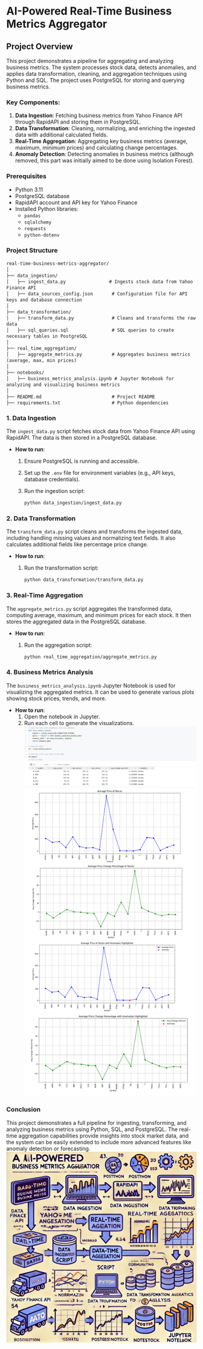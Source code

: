 # AI-Powered Real-Time Business Metrics Aggregator

## Project Overview

This project demonstrates a pipeline for aggregating and analyzing business metrics. The system processes stock data, detects anomalies, and applies data transformation, cleaning, and aggregation techniques using Python and SQL. The project uses PostgreSQL for storing and querying business metrics.

### Key Components:

1. **Data Ingestion**: Fetching business metrics from Yahoo Finance API through RapidAPI and storing them in PostgreSQL.
2. **Data Transformation**: Cleaning, normalizing, and enriching the ingested data with additional calculated fields.
3. **Real-Time Aggregation**: Aggregating key business metrics (average, maximum, minimum prices) and calculating change percentages.
4. **Anomaly Detection**: Detecting anomalies in business metrics (although removed, this part was initially aimed to be done using Isolation Forest).

### Prerequisites

- Python 3.11
- PostgreSQL database
- RapidAPI account and API key for Yahoo Finance
- Installed Python libraries:
  - `pandas`
  - `sqlalchemy`
  - `requests`
  - `python-dotenv`

### Project Structure

```
real-time-business-metrics-aggregator/
│
├── data_ingestion/
│   ├── ingest_data.py                # Ingests stock data from Yahoo Finance API
│   ├── data_sources_config.json       # Configuration file for API keys and database connection
│
├── data_transformation/
│   ├── transform_data.py              # Cleans and transforms the raw data
│   ├── sql_queries.sql                # SQL queries to create necessary tables in PostgreSQL
│
├── real_time_aggregation/
│   ├── aggregate_metrics.py           # Aggregates business metrics (average, max, min prices)
│
├── notebooks/
│   ├── business_metrics_analysis.ipynb # Jupyter Notebook for analyzing and visualizing business metrics
│
├── README.md                          # Project README
├── requirements.txt                   # Python dependencies
```

### 1. Data Ingestion

The `ingest_data.py` script fetches stock data from Yahoo Finance API using RapidAPI. The data is then stored in a PostgreSQL database.

- **How to run**: 
    1. Ensure PostgreSQL is running and accessible.
    2. Set up the `.env` file for environment variables (e.g., API keys, database credentials).
    3. Run the ingestion script:
    
        ```bash
        python data_ingestion/ingest_data.py
        ```

### 2. Data Transformation

The `transform_data.py` script cleans and transforms the ingested data, including handling missing values and normalizing text fields. It also calculates additional fields like percentage price change.

- **How to run**:
    1. Run the transformation script:
    
        ```bash
        python data_transformation/transform_data.py
        ```

### 3. Real-Time Aggregation

The `aggregate_metrics.py` script aggregates the transformed data, computing average, maximum, and minimum prices for each stock. It then stores the aggregated data in the PostgreSQL database.

- **How to run**:
    1. Run the aggregation script:
    
        ```bash
        python real_time_aggregation/aggregate_metrics.py
        ```

### 4. Business Metrics Analysis

The `business_metrics_analysis.ipynb` Jupyter Notebook is used for visualizing the aggregated metrics. It can be used to generate various plots showing stock prices, trends, and more.

- **How to run**:
    1. Open the notebook in Jupyter.
    2. Run each cell to generate the visualizations.
![img.png](images/img.png)
![img_1.png](images/img_1.png)
![img_2.png](images/img_2.png)
![img_3.png](images/img_3.png)
![img_4.png](images/img_4.png)

### Conclusion

This project demonstrates a full pipeline for ingesting, transforming, and analyzing business metrics using Python, SQL, and PostgreSQL. The real-time aggregation capabilities provide insights into stock market data, and the system can be easily extended to include more advanced features like anomaly detection or forecasting.
![img_5.png](images/img_5.png)